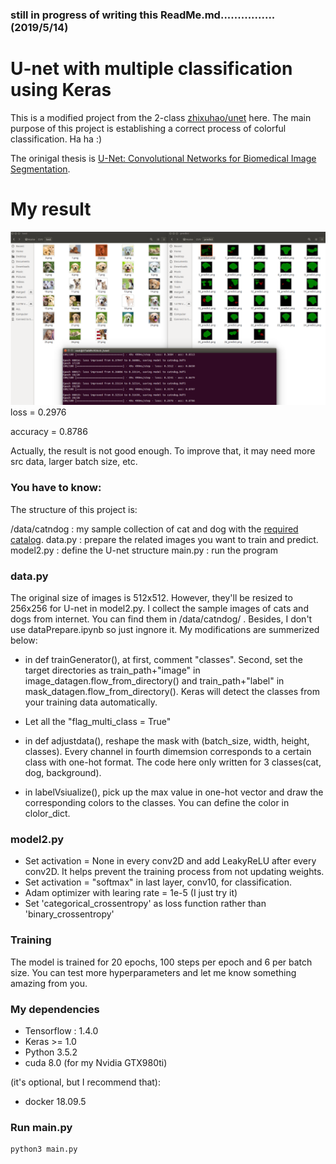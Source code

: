 ### still in progress of writing this ReadMe.md................(2019/5/14)

# U-net with multiple classification using Keras

This is a modified project from the 2-class [zhixuhao/unet](https://github.com/zhixuhao/unet.git) here. The main purpose of this project is establishing a correct process of colorful classification. Ha ha :)

The orinigal thesis is [U-Net: Convolutional Networks for Biomedical Image Segmentation](http://lmb.informatik.uni-freiburg.de/people/ronneber/u-net/).


# My result

![image](img/pic_modified.png)
loss = 0.2976

accuracy = 0.8786

Actually, the result is not good enough. To improve that, it may need more src data, larger batch size, etc. 


### You have to know:
The structure of this project is:

/data/catndog : my sample collection of cat and dog with the [required catalog](https://gist.github.com/fchollet/0830affa1f7f19fd47b06d4cf89ed44d). 
data.py : prepare the related images you want to train and predict.
model2.py : define the U-net structure
main.py : run the program


### data.py

The original size of images is 512x512. However, they'll be resized to 256x256 for U-net in model2.py. I collect the sample images of cats and dogs from internet. You can find them in /data/catndog/ . Besides, I don't use dataPrepare.ipynb so just ingnore it. My modifications are summerized below:

* in def trainGenerator(), at first, comment "classes". Second, set the target directories as train_path+"image" in image_datagen.flow_from_directory() and train_path+"label" in mask_datagen.flow_from_directory(). Keras will detect the classes from your training data automatically.

* Let all the "flag_multi_class = True"

* in def adjustdata(), reshape the mask with (batch_size, width, height, classes). Every channel in fourth dimemsion corresponds to a certain class with one-hot format. The code here only written for 3 classes(cat, dog, background).

* in labelVsiualize(), pick up the max value in one-hot vector and draw the corresponding colors to the classes. You can define the color in clolor_dict.


### model2.py

* Set activation = None in every conv2D and add LeakyReLU after every conv2D. It helps prevent the training process from not updating weights. 
* Set activation = "softmax" in last layer, conv10, for classification. 
* Adam optimizer with learing rate = 1e-5 (I just try it)
* Set 'categorical_crossentropy' as loss function rather than 'binary_crossentropy'



### Training

The model is trained for 20 epochs, 100 steps per epoch and 6 per batch size. You can test more hyperparameters and let me know something amazing from you.



### My dependencies

* Tensorflow : 1.4.0
* Keras >= 1.0
* Python 3.5.2
* cuda 8.0 (for my Nvidia GTX980ti)


(it's optional, but I recommend that):

* docker 18.09.5



### Run main.py

```
python3 main.py
```



